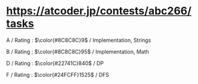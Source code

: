 # https://atcoder.jp/contests/abc266/tasks

A / Rating : $\color{#8C8C8C}9$ / Implementation, Strings

B / Rating : $\color{#8C8C8C}95$ / Implementation, Math

D / Rating : $\color{#22741C}840$ / DP

F / Rating : $\color{#24FCFF}1525$ / DFS
